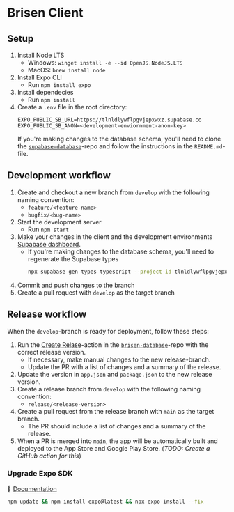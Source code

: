 # Brisen Client

## Setup

1. Install Node LTS
   - Windows: `winget install -e --id OpenJS.NodeJS.LTS`
   - MacOS: `brew install node`
1. Install Expo CLI
   - Run `npm install expo`
1. Install dependecies
   - Run `npm install`
1. Create a `.env` file in the root directory:
   ```env
   EXPO_PUBLIC_SB_URL=https://tlnldlywflpgvjepxwxz.supabase.co
   EXPO_PUBLIC_SB_ANON=<development-enviornment-anon-key>
   ```
   If you're making changes to the database schema, you'll need to clone the [`supabase-database`](https://github.com/brisen-app/brisen-database)-repo and follow the instructions in the `README.md`-file.

## Development workflow

1. Create and checkout a new branch from `develop` with the following naming convention:
   - `feature/<feature-name>`
   - `bugfix/<bug-name>`
1. Start the development server
   - Run `npm start`
1. Make your changes in the client and the development environments [Supabase dashboard](https://supabase.com/dashboard/project/tlnldlywflpgvjepxwxz).
   - If you're making changes to the database schema, you'll need to regenerate the Supabase types
     ```bash
     npx supabase gen types typescript --project-id tlnldlywflpgvjepxwxz --schema public > models/supabase.ts
     ```
1. Commit and push changes to the branch
1. Create a pull request with `develop` as the target branch

## Release workflow

When the `develop`-branch is ready for deployment, follow these steps:

1. Run the [Create Relase](https://github.com/brisen-app/brisen-database/actions/workflows/create-release.yaml)-action in the [`brisen-database`](https://github.com/brisen-app/brisen-database)-repo with the correct release version.
   - If necessary, make manual changes to the new release-branch.
   - Update the PR with a list of changes and a summary of the release.
1. Update the version in `app.json` and `package.json` to the new release version.
1. Create a release branch from `develop` with the following naming convention:
   - `release/<release-version>`
1. Create a pull request from the release branch with `main` as the target branch.
   - The PR should include a list of changes and a summary of the release.
1. When a PR is merged into `main`, the app will be automatically built and deployed to the App Store and Google Play Store. (_TODO: Create a GitHub action for this_)

### Upgrade Expo SDK

🔗 [Documentation](https://docs.expo.dev/workflow/upgrading-expo-sdk-walkthrough/)

```bash
npm update && npm install expo@latest && npx expo install --fix
```
